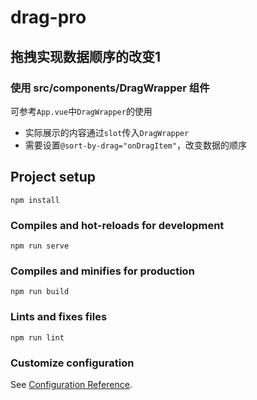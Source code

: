 # drag-pro

## 拖拽实现数据顺序的改变1

### 使用 src/components/DragWrapper 组件

可参考`App.vue`中`DragWrapper`的使用

- 实际展示的内容通过`slot`传入`DragWrapper`
- 需要设置`@sort-by-drag="onDragItem"`，改变数据的顺序

## Project setup

```
npm install
```

### Compiles and hot-reloads for development

```
npm run serve
```

### Compiles and minifies for production

```
npm run build
```

### Lints and fixes files

```
npm run lint
```

### Customize configuration

See [Configuration Reference](https://cli.vuejs.org/config/).
